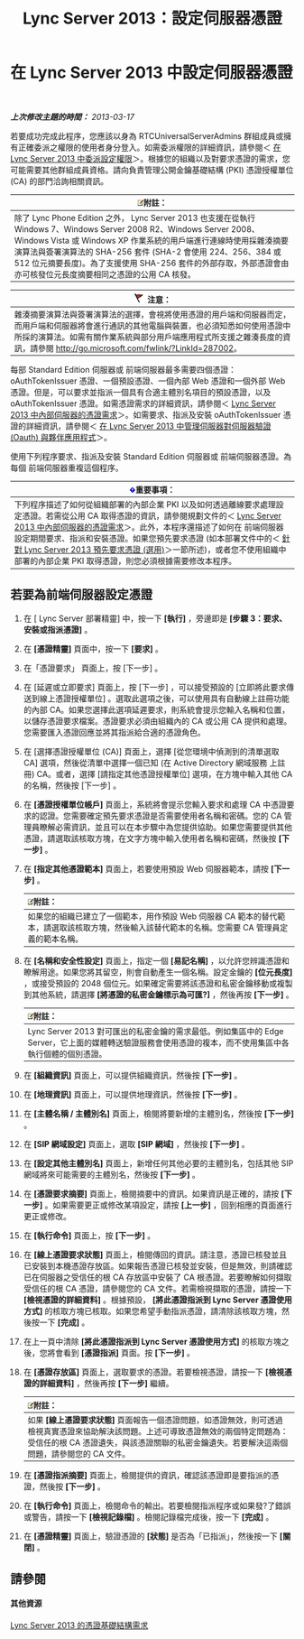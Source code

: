 ﻿---
title: Lync Server 2013：設定伺服器憑證
TOCTitle: 設定伺服器憑證
ms:assetid: e12e59b5-a146-4859-86ec-cabfc198c7b5
ms:mtpsurl: https://technet.microsoft.com/zh-tw/library/Gg398995(v=OCS.15)
ms:contentKeyID: 49292573
ms.date: 08/24/2015
mtps_version: v=OCS.15
ms.translationtype: HT
---

# 在 Lync Server 2013 中設定伺服器憑證

 

_**上次修改主題的時間：** 2013-03-17_

若要成功完成此程序，您應該以身為 RTCUniversalServerAdmins 群組成員或擁有正確委派之權限的使用者身分登入。如需委派權限的詳細資訊，請參閱＜ [在 Lync Server 2013 中委派設定權限](lync-server-2013-delegate-setup-permissions.md)＞。根據您的組織以及對要求憑證的需求，您可能需要其他群組成員資格。請向負責管理公開金鑰基礎結構 (PKI) 憑證授權單位 (CA) 的部門洽詢相關資訊。

<table>
<thead>
<tr class="header">
<th><img src="images/Gg398811.note(OCS.15).gif" title="note" alt="note" />附註：</th>
</tr>
</thead>
<tbody>
<tr class="odd">
<td>除了 Lync Phone Edition 之外， Lync Server 2013 也支援在從執行 Windows 7、Windows Server 2008 R2、Windows Server 2008、Windows Vista 或 Windows XP 作業系統的用戶端進行連線時使用採雜湊摘要演算法與簽署演算法的 SHA-256 套件 (SHA-2 會使用 224、256、384 或 512 位元摘要長度)。為了支援使用 SHA-256 套件的外部存取，外部憑證會由亦可核發位元長度摘要相同之憑證的公用 CA 核發。</td>
</tr>
</tbody>
</table>


<table>
<thead>
<tr class="header">
<th><img src="images/JJ205186.Caution(OCS.15).gif" title="Caution" alt="Caution" />注意：</th>
</tr>
</thead>
<tbody>
<tr class="odd">
<td>雜湊摘要演算法與簽署演算法的選擇，會視將使用憑證的用戶端和伺服器而定，而用戶端和伺服器將會進行通訊的其他電腦與裝置，也必須知悉如何使用憑證中所採的演算法。如需有關作業系統與部分用戶端應用程式所支援之雜湊長度的資訊，請參閱 <a href="http://go.microsoft.com/fwlink/?linkid=287002">http://go.microsoft.com/fwlink/?LinkId=287002</a>。</td>
</tr>
</tbody>
</table>


每部 Standard Edition 伺服器或 前端伺服器最多需要四個憑證：oAuthTokenIssuer 憑證、一個預設憑證、一個內部 Web 憑證和一個外部 Web 憑證。但是，可以要求並指派一個具有合適主體別名項目的預設憑證，以及 oAuthTokenIssuer 憑證。如需憑證需求的詳細資訊，請參閱＜ [Lync Server 2013 中內部伺服器的憑證需求](lync-server-2013-certificate-requirements-for-internal-servers.md)＞。如需要求、指派及安裝 oAuthTokenIssuer 憑證的詳細資訊，請參閱＜ [在 Lync Server 2013 中管理伺服器對伺服器驗證 (Oauth) 與夥伴應用程式](lync-server-2013-managing-server-to-server-authentication-oauth-and-partner-applications.md)＞。

使用下列程序要求、指派及安裝 Standard Edition 伺服器或 前端伺服器憑證。為每個 前端伺服器重複這個程序。

<table>
<thead>
<tr class="header">
<th><img src="images/Gg412908.important(OCS.15).gif" title="important" alt="important" />重要事項：</th>
</tr>
</thead>
<tbody>
<tr class="odd">
<td>下列程序描述了如何從組織部署的內部企業 PKI 以及如何透過離線要求處理設定憑證。若需從公用 CA 取得憑證的資訊，請參閱規劃文件的＜ <a href="lync-server-2013-certificate-requirements-for-internal-servers.md">Lync Server 2013 中內部伺服器的憑證需求</a>＞。此外，本程序還描述了如何在 前端伺服器設定期間要求、指派和安裝憑證。如果您預先要求憑證 (如本部署文件中的＜ <a href="lync-server-2013-request-certificates-in-advance-optional.md">針對 Lync Server 2013 預先要求憑證 (選用)</a>＞一節所述)，或者您不使用組織中部署的內部企業 PKI 取得憑證，則您必須根據需要修改本程序。</td>
</tr>
</tbody>
</table>


## 若要為前端伺服器設定憑證

1.  在 \[ Lync Server 部署精靈\] 中，按一下 **\[執行\]** ，旁邊即是 **\[步驟 3：要求、安裝或指派憑證\]** 。

2.  在 **\[憑證精靈\]** 頁面中，按一下 **\[要求\]** 。

3.  在「憑證要求」 頁面上，按 \[下一步\] 。

4.  在 \[延遲或立即要求\] 頁面上，按 \[下一步\] ，可以接受預設的 \[立即將此要求傳送到線上憑證授權單位\] 。選取此選項之後，可以使用具有自動線上註冊功能的內部 CA。如果您選擇此選項延遲要求，則系統會提示您輸入名稱和位置，以儲存憑證要求檔案。憑證要求必須由組織內的 CA 或公用 CA 提供和處理。您需要匯入憑證回應並將其指派給合適的憑證角色。

5.  在 \[選擇憑證授權單位 (CA)\] 頁面上，選擇 \[從您環境中偵測到的清單選取 CA\] 選項，然後從清單中選擇一個已知 (在 Active Directory 網域服務 上註冊) CA。或者，選擇 \[請指定其他憑證授權單位\] 選項，在方塊中輸入其他 CA 的名稱，然後按 \[下一步\] 。

6.  在 **\[憑證授權單位帳戶\]** 頁面上，系統將會提示您輸入要求和處理 CA 中憑證要求的認證。您需要確定預先要求憑證是否需要使用者名稱和密碼。您的 CA 管理員瞭解必需資訊，並且可以在本步驟中為您提供協助。如果您需要提供其他憑證，請選取該核取方塊，在文字方塊中輸入使用者名稱和密碼，然後按 **\[下一步\]** 。

7.  在 **\[指定其他憑證範本\]** 頁面上，若要使用預設 Web 伺服器範本，請按 **\[下一步\]** 。
    
    <table>
    <thead>
    <tr class="header">
    <th><img src="images/Gg398811.note(OCS.15).gif" title="note" alt="note" />附註：</th>
    </tr>
    </thead>
    <tbody>
    <tr class="odd">
    <td>如果您的組織已建立了一個範本，用作預設 Web 伺服器 CA 範本的替代範本，請選取該核取方塊，然後輸入該替代範本的名稱。您需要 CA 管理員定義的範本名稱。</td>
    </tr>
    </tbody>
    </table>


8.  在 **\[名稱和安全性設定\]** 頁面上，指定一個 **\[易記名稱\]** ，以允許您辨識憑證和瞭解用途。如果您將其留空，則會自動產生一個名稱。設定金鑰的 **\[位元長度\]** ，或接受預設的 2048 個位元。如果確定需要將該憑證和私密金鑰移動或複製到其他系統，請選擇 **\[將憑證的私密金鑰標示為可匯?\]** ，然後再按 **\[下一步\]** 。
    
    <table>
    <thead>
    <tr class="header">
    <th><img src="images/Gg398811.note(OCS.15).gif" title="note" alt="note" />附註：</th>
    </tr>
    </thead>
    <tbody>
    <tr class="odd">
    <td>Lync Server 2013 對可匯出的私密金鑰的需求最低。例如集區中的 Edge Server，它上面的媒體轉送驗證服務會使用憑證的複本，而不使用集區中各執行個體的個別憑證。</td>
    </tr>
    </tbody>
    </table>


9.  在 **\[組織資訊\]** 頁面上，可以提供組織資訊，然後按 **\[下一步\]** 。

10. 在 **\[地理資訊\]** 頁面上，可以提供地理資訊，然後按 **\[下一步\]** 。

11. 在 **\[主體名稱 / 主體別名\]** 頁面上，檢閱將要新增的主體別名，然後按 **\[下一步\]** 。

12. 在 **\[SIP 網域設定\]** 頁面上，選取 **\[SIP 網域\]** ，然後按 **\[下一步\]** 。

13. 在 **\[設定其他主體別名\]** 頁面上，新增任何其他必要的主體別名，包括其他 SIP 網域將來可能需要的主體別名，然後按 **\[下一步\]** 。

14. 在 **\[憑證要求摘要\]** 頁面上，檢閱摘要中的資訊。如果資訊是正確的，請按 **\[下一步\]** 。如果需要更正或修改某項設定，請按 **\[上一步\]** ，回到相應的頁面進行更正或修改。

15. 在 **\[執行命令\]** 頁面上，按 **\[下一步\]** 。

16. 在 **\[線上憑證要求狀態\]** 頁面上，檢閱傳回的資訊。請注意，憑證已核發並且已安裝到本機憑證存放區。如果報告憑證已核發並安裝，但是無效，則請確認已在伺服器之受信任的根 CA 存放區中安裝了 CA 根憑證。若要瞭解如何擷取受信任的根 CA 憑證，請參閱您的 CA 文件。若需檢視擷取的憑證，請按一下 **\[檢視憑證的詳細資料\]** 。根據預設， **\[將此憑證指派到 Lync Server 憑證使用方式\]** 的核取方塊已核取。如果您希望手動指派憑證，請清除該核取方塊，然後按一下 **\[完成\]** 。

17. 在上一頁中清除 **\[將此憑證指派到 Lync Server 憑證使用方式\]** 的核取方塊之後，您將會看到 **\[憑證指派\]** 頁面。按 **\[下一步\]** 。

18. 在 **\[憑證存放區\]** 頁面上，選取要求的憑證。若要檢視憑證，請按一下 **\[檢視憑證的詳細資料\]** ，然後再按 **\[下一步\]** 繼續。
    
    <table>
    <thead>
    <tr class="header">
    <th><img src="images/Gg398811.note(OCS.15).gif" title="note" alt="note" />附註：</th>
    </tr>
    </thead>
    <tbody>
    <tr class="odd">
    <td>如果 <strong>[線上憑證要求狀態]</strong> 頁面報告一個憑證問題，如憑證無效，則可透過檢視真實憑證來協助解決該問題。上述可導致憑證無效的兩個特定問題為：受信任的根 CA 憑證遺失，與該憑證關聯的私密金鑰遺失。若要解決這兩個問題，請參閱您的 CA 文件。</td>
    </tr>
    </tbody>
    </table>


19. 在 **\[憑證指派摘要\]** 頁面上，檢閱提供的資訊，確認該憑證即是要指派的憑證，然後按 **\[下一步\]** 。

20. 在 **\[執行命令\]** 頁面上，檢閱命令的輸出。若要檢閱指派程序或如果發?了錯誤或警告，請按一下 **\[檢視記錄檔\]** 。檢閱記錄檔完成後，按一下 **\[完成\]** 。

21. 在 **\[憑證精靈\]** 頁面上，驗證憑證的 **\[狀態\]** 是否為「已指派」，然後按一下 **\[關閉\]** 。

## 請參閱

#### 其他資源

[Lync Server 2013 的憑證基礎結構需求](lync-server-2013-certificate-infrastructure-requirements.md)


